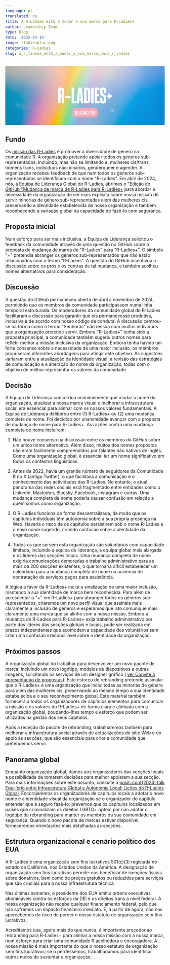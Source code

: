 ```yaml
---
language: pt
translated: no
title: A R-Ladies está a mudar a sua marca para R-Ladies+
author: Leadership Team
type: blog
date: '2025-03-14'
image: rladiesplus.png
categories: R-Ladies
slug: a_r_ladies_está_a_mudar_a_sua_marca_para_r_ladies
---
```


![Fundo arco-íris suave com R-Ladies+ em tipo de letra grande branco e Welcomes You por baixo em tipo de letra branco com fundo cor-de-rosa.](rladiesplus.png)

## Fundo

Os [missão das R-Ladies](https://rladies.org/about-us/mission/) é promover a diversidade de género na comunidade R.
A organização pretende apoiar todos os géneros sub-representados, incluindo, mas não se limitando a, mulheres cis/trans, homens trans, indivíduos não-binários, genderqueer e agender.
A organização recebeu feedback de que nem todos os géneros sub-representados se identificam com o nome "R-Ladies".
Em abril de 2024, nós, a Equipa de Liderança Global do R-Ladies, abrimos o ["Edição do GitHub "Mudança de marca de R-Ladies para R-Ladies+](https://github.com/rladies/community/issues/10) para abordar a necessidade da organização de ser mais explícita sobre nossa missão de servir minorias de gênero sub-representadas além das mulheres cis, preservando a identidade estabelecida de nossa organização e também reconhecendo a variação global na capacidade de fazê-lo com segurança.

## Proposta inicial

Num esforço para ser mais inclusiva, a Equipa de Liderança solicitou o feedback da comunidade através de uma questão no GitHub sobre a proposta de mudança de marca de "R-Ladies" para "R-Ladies+".
O símbolo "+" pretendia abranger os géneros sub-representados que não estão relacionados com o termo "R-Ladies".
A questão do GitHub incentivou a discussão sobre os prós e os contras de tal mudança, e também acolheu nomes alternativos para consideração.

## Discussão

A questão do GitHub permaneceu aberta de abril a novembro de 2024, permitindo que os membros da comunidade participassem numa linha temporal estruturada.
Os moderadores da comunidade global do R-Ladies facilitaram a discussão para garantir que ela permanecesse produtiva, inclusiva e de acordo com nosso código de conduta.
A discussão centrou-se na forma como o termo "Senhoras" não ressoa com muitos indivíduos que a organização pretende servir.
Embora "R-Ladies+" tenha sido a proposta principal, a comunidade também sugeriu outros nomes para refletir melhor a missão inclusiva da organização.
Embora tenha havido um forte consenso sobre a necessidade de uma maior inclusão, os membros propuseram diferentes abordagens para atingir este objetivo.
As sugestões variaram entre a atualização da identidade visual, a revisão das estratégias de comunicação e a alteração do nome da organização, todas com o objetivo de melhor representar os valores da comunidade.

## Decisão

A Equipa de Liderança concordou unanimemente que mudar o nome da organização, atualizar a nossa marca visual e melhorar a infraestrutura social era essencial para alinhar com os nossos valores fundamentais.
A Equipa de Liderança deliberou entre (1) R-Ladies+ ou (2) uma mudança completa de nome.
Foi decidido por unanimidade avançar com a proposta de mudança de nome para R-Ladies+.
As razões contra uma mudança completa de nome incluíram:

1. Não houve consenso na discussão entre os membros do GitHub sobre um único nome alternativo.
  Além disso, muitos dos nomes propostos não eram facilmente compreendidos por falantes não nativos de inglês.
  Como uma organização global, é essencial ter um nome significativo em todos os contextos linguísticos.

2. Antes de 2022, havia um grande número de seguidores da Comunidade R no X (antigo Twitter), o que facilitava a comunicação e o conhecimento das actividades das R-Ladies.
  No entanto, o atual panorama das redes sociais está fragmentado entre entidades como o LinkedIn, Mastodon, Bluesky, Facebook, Instagram e outras.
  Uma mudança completa de nome poderia causar confusão em relação a quem somos como organização.

3. O R-Ladies funciona de forma descentralizada, de modo que os capítulos individuais têm autonomia sobre a sua própria presença na Web.
  Haveria o risco de os capítulos persistirem sob o nome R-Ladies e o novo nome sugerido, criando confusão sobre a identidade da organização.

4. Todos os que servem esta organização são voluntários com capacidade limitada, incluindo a equipa de liderança, a equipa global mais alargada e os líderes das secções locais.
  Uma mudança completa de nome exigiria comunicações demoradas e trabalho administrativo para as mais de 200 secções existentes, o que tornaria difícil estabelecer um calendário para a mudança completa de nome na ausência de contratação de serviços pagos para assistência.

A lógica a favor da R-Ladies+ inclui a sinalização de uma maior inclusão, mantendo a sua identidade de marca bem reconhecida.
Para além de acrescentar o "+" em R-Ladies+ para abranger todos os géneros sub-representados, criaremos um novo perfil visual que assinala mais claramente a inclusão de géneros e esperamos que isto comunique mais claramente uma marca que se alinhe com a nossa missão.
Embora a mudança de R-Ladies para R-Ladies+ exija trabalho administrativo por parte dos líderes das secções globais e locais, pode ser realizada em prazos independentes que acomodem a capacidade dos voluntários sem criar uma confusão irreconciliável sobre a identidade da organização.

## Próximos passos

A organização global irá trabalhar para desenvolver um novo pacote de marca, incluindo um novo logótipo, modelos de diapositivos e outras imagens, solicitando os serviços de um designer gráfico ( [ver Convite à apresentação de propostas](https://rladies.org/news/rebranding-cfp/)).
Este esforço de rebranding pretende assinalar que o R-Ladies+ é uma organização que inclui todas as minorias de género para além das mulheres cis, preservando ao mesmo tempo a sua identidade estabelecida e o seu reconhecimento global.
Este material também fornecerá a todos os organizadores de capítulos elementos para comunicar a missão e os valores do R-Ladies+ de forma clara e alinhada com a organização global, poupando-lhes tempo e esforço que podem ser utilizados na gestão dos seus capítulos.

Após a receção do pacote de rebranding, trabalharemos também para melhorar a infraestrutura social através de actualizações do sítio Web e do apoio às secções, que são essenciais para criar a comunidade que pretendemos servir.

## Panorama global

Enquanto organização global, damos aos organizadores das secções locais a possibilidade de tomarem decisões para melhor apoiarem a sua secção.
Para mais informações sobre este assunto, consulte a [posit::conf(2024) talk Equilíbrio entre Infraestrutura Global e Autonomia Local: Lições do R-Ladies Global](https://www.youtube.com/watch?feature=shared&v=Baoa9Yr6TaM).
Encorajaremos os organizadores de capítulos locais a adotar o novo nome e a identidade visual da organização se o organizador do capítulo entender que é seguro fazê-lo; prevemos que os capítulos localizados em países que criminalizam os direitos LGBTQ+ optem por não adotar o logótipo de rebranding para manter os membros da sua comunidade em segurança.
Quando o novo pacote de marcas estiver disponível, forneceremos orientações mais detalhadas às secções.

## Estrutura organizacional e cenário político dos EUA

A R-Ladies é uma organização sem fins lucrativos 501(c)(3) registada no estado da Califórnia, nos Estados Unidos da América.
A designação de organização sem fins lucrativos permite-nos beneficiar de isenções fiscais sobre donativos, bem como de preços gratuitos ou reduzidos para serviços que são cruciais para a nossa infraestrutura técnica.

Nas últimas semanas, o presidente dos EUA emitiu ordens executivas abomináveis contra os esforços da DEI e os direitos trans a nível federal.
A nossa organização não recebe qualquer financiamento federal, pelo que não sofremos um impacto financeiro imediato.
E, a partir de agora, não nos apercebemos do risco de perder o nosso estatuto de organização sem fins lucrativos.

Acreditamos que, agora mais do que nunca, é importante proceder ao rebranding para R-Ladies+ para alinhar a nossa missão com a nossa marca, num esforço para criar uma comunidade R acolhedora e encorajadora.
A nossa missão é mais importante do que o nosso estatuto de organização sem fins lucrativos; se o perdêssemos, trabalharíamos para identificar outros meios de sustentar a organização.


